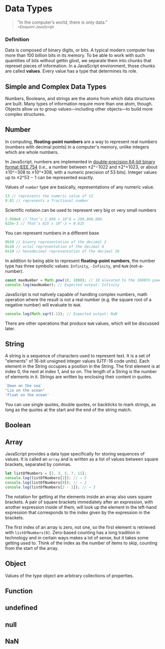 # Data Types
<!--- introduction --->
> "In the computer’s world, there is only data."  
> <sub>*~Eloquent JavaScript*<sub>

<!--- explanation --->
### Definition
Data is composed of binary digits, or bits. A typical modern computer has more than 100 billion bits in its memory. To be able to work with such quantities of bits without gettin glost, we separate them into chunks that represet pieces of information. In a JavaScript environment, those chunks are called **values**. Every value has a type that determines its role.


## Simple and Complex Data Types
<!--- 
What is the difference between primitive/simple and complex data types?
Priomitive values are passed to a function BY COPY, complex values are BY REFERENCE. WHat does that mean, and how they are different?
 --->
 Numbers, Booleans, and strings are the atoms from which data structures are built. Many types of information require more than one atom, though. Objects allow us to group values—including other objects—to build more complex structures.

## Number
In computing, **floating-point numbers** are a way to represent real numbers (numbers with decimal points) in a computer's memory, unlike integers which are whole numbers. 

In JavaScript, numbers are implemented in [double-precision 64-bit binary format IEEE 754](https://en.wikipedia.org/wiki/Double-precision_floating-point_format) (i.e., a number between ±2^−1022 and ±2^+1023, or about ±10^−308 to ±10^+308, with a numeric precision of 53 bits). Integer values up to ±2^53 − 1 can be represented exactly.

Values of ```number``` type are basically, representations of any numeric value.
```js 
13 // represents the numeric value of 13
9.81 // represents a fractional number
```
Scientific notaion can be used to represent very big or very small numbers
```js
2.998e8 // That’s 2.998 × 10^8 = 299,800,000. 
625e-3 // That’s 625 x 10^-3 = 0.625
```
You can represent numbers in a different base
```js
0b10 // bianry representation of the decimal 2
0o10 // octal representation of the decimal 8
0x10 // hexadecimal representation of the decimal 16
```
In addition to being able to represent **floating-point numbers**, the number type has three symbolic values: `Infinity`, `-Infinity`, and `NaN` (not-a-number).
```js
const maxNumber = Math.pow(10, 1000); // 10 elevated to the 1000th power (Max positive number)
console.log(maxNumber); // Expected output: Infinity
```
JavaScript is not natively capable of handling complex numbers, math operation where the result is not a real number (e.g. the square root of a negative number) will evaluate to `NaN`.
```js
console.log(Math.sqrt(-1)); // Expected output: NaN
```
There are other operations that produce `NaN` values, which will be discussed later. 

## String
A string is a sequence of characters used to represent text. It is a set of "elements" of 16-bit unsigned integer values (UTF-16 code units). Each element in the String occupies a position in the String. The first element is at index 0, the next at index 1, and so on. The length of a String is the number of elements in it. Strings are written by enclosing their content in quotes.
```js
`Down on the sea`
"Lie on the ocean"
'Float on the ocean'
```
You can use single quotes, double quotes, or backticks to mark strings, as long as the quotes at the start and the end of the string match.

## Boolean

## Array
JavaScript provides a data type specifically for storing sequences of values. It is called an `array` and is written as a list of values between square brackets, separated by commas.

```js
let listOfNumbers = [2, 3, 5, 7, 11];
console.log(listOfNumbers[2]); // → 5
console.log(listOfNumbers[0]); // → 2
console.log(listOfNumbers[2 - 1]); // → 3
```
The notation for getting at the elements inside an array also uses square brackets. A pair of square brackets immediately after an expression, with another expression inside of them, will look up the element in the left-hand expression that corresponds to the index given by the expression in the brackets.

The first index of an array is zero, not one, so the first element is retrieved with `listOfNumbers[0]`. Zero-based counting has a long tradition in technology and in certain ways makes a lot of sense, but it takes some getting used to. Think of the index as the number of items to skip, counting from the start of the array.

## Object
Values of the type object are arbitrary collections of properties.

## Function


## undefined


## null


## NaN
